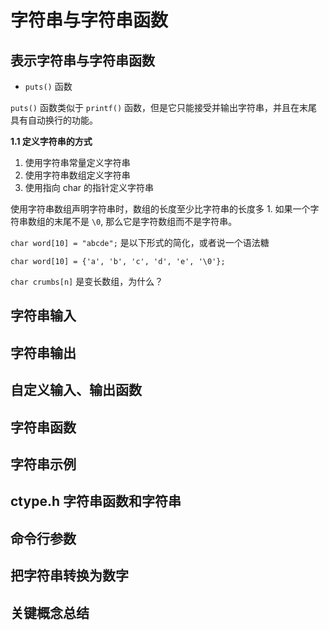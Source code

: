 # 字符串与字符串函数

## 表示字符串与字符串函数

- `puts()` 函数

`puts()` 函数类似于 `printf()` 函数，但是它只能接受并输出字符串，并且在末尾具有自动换行的功能。



**1.1 定义字符串的方式**

1. 使用字符串常量定义字符串
2. 使用字符串数组定义字符串
3. 使用指向 char 的指针定义字符串



使用字符串数组声明字符串时，数组的长度至少比字符串的长度多 1. 如果一个字符串数组的末尾不是 `\0`, 那么它是字符数组而不是字符串。

`char word[10] = "abcde";` 是以下形式的简化，或者说一个语法糖

`char word[10] = {'a', 'b', 'c', 'd', 'e', '\0'};`



`char crumbs[n]` 是变长数组，为什么？

## 字符串输入





## 字符串输出





## 自定义输入、输出函数





## 字符串函数



## 字符串示例





## ctype.h 字符串函数和字符串





## 命令行参数





## 把字符串转换为数字





## 关键概念总结
